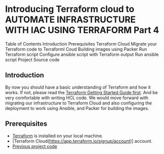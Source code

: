 # Introducing Terraform cloud to AUTOMATE INFRASTRUCTURE WITH IAC USING TERRAFORM Part 4 

Table of Contents
Introduction
Prerequisites
Terraform Cloud
Migrate your Terraform code to Terraforml Coud
Building images using Packer
Run Terraform script
Configure ansible script with Terraform output
Run ansible script
Project Source code

## Introduction
By now you should have a basic understanding of Terraform and how it works. If not, please read the [Terraform Getting Started Guide first](https://www.terraform.io/intro/index.html). And be very comfortable with writing HCL code. We would move forward with migrating our infrastructure to Terraform Cloud and also configuring the deployment to work using Ansible, and Packer for building the images.

## Prerequisites

- [Terraform](https://www.terraform.io/downloads.html) is installed on your local machine.
- [Terraform Cloud(https://app.terraform.io/signup/account)] account.
- [Previous project code](https://github.com/manny-uncharted/terraform-codes-project-18)


